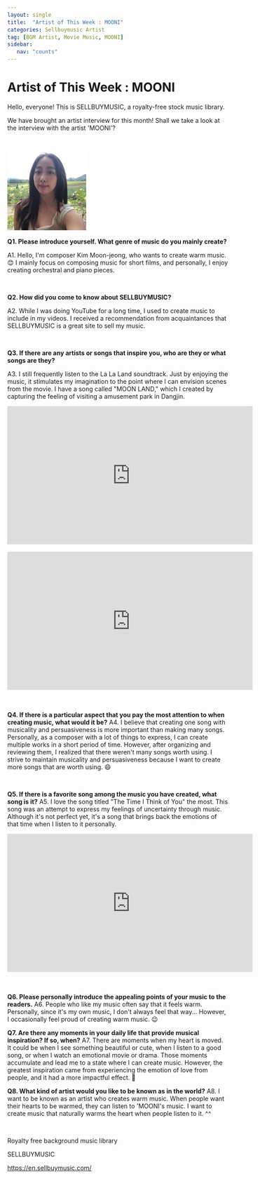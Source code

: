 ```yaml
---
layout: single
title:  "Artist of This Week : MOONI"
categories: Sellbuymusic Artist
tag: [BGM Artist, Movie Music, MOONI]
sidebar:
   nav: "counts"
---
```

<h1>Artist of This Week : MOONI</h1>
<p>Hello, everyone! This is SELLBUYMUSIC, a royalty-free stock music library.</p>
<p>We have brought an artist interview for this month! Shall we take a look at the interview with the artist &#39;MOONI&#39;?</p>
<p>&nbsp;</p>
<p><img src="/images/2023-06-05-ArtistMOONI/20230605MOONI.jpg" alt="[image1] Artist of this week : MOONI "></p>
<p><strong>Q1. Please introduce yourself. What genre of music do you mainly create?</strong></p>
<p>A1. Hello, I&#39;m composer Kim Moon-jeong, who wants to create warm music. 😊 I mainly focus on composing music for short films, and personally, I enjoy creating orchestral and piano pieces.</p>
<p>&nbsp;</p>
<p><strong>Q2. How did you come to know about SELLBUYMUSIC?</strong></p>
<p>A2. While I was doing YouTube for a long time, I used to create music to include in my videos. I received a recommendation from acquaintances that SELLBUYMUSIC is a great site to sell my music.</p>
<p>&nbsp;</p>
<p><strong>Q3. If there are any artists or songs that inspire you, who are they or what songs are they?</strong></p>
<p>A3. I still frequently listen to the La La Land soundtrack. Just by enjoying the music, it stimulates my imagination to the point where I can envision scenes from the movie. I have a song called &quot;MOON LAND,&quot; which I created by capturing the feeling of visiting a amusement park in Dangjin.</p>
<p><iframe width="560" height="315" src="https://www.youtube.com/embed/0pdqf4P9MB8" title="YouTube video player" frameborder="0" allow="accelerometer; autoplay; clipboard-write; encrypted-media; gyroscope; picture-in-picture; web-share" allowfullscreen></iframe></p>
<p><iframe width="560" height="315" src="https://www.youtube.com/embed/-E7v0kQ2Cl4" title="YouTube video player" frameborder="0" allow="accelerometer; autoplay; clipboard-write; encrypted-media; gyroscope; picture-in-picture; web-share" allowfullscreen></iframe></p>
<p>&nbsp;</p>
<p><strong>Q4. If there is a particular aspect that you pay the most attention to when creating music, what would it be?</strong> A4. I believe that creating one song with musicality and persuasiveness is more important than making many songs. Personally, as a composer with a lot of things to express, I can create multiple works in a short period of time. However, after organizing and reviewing them, I realized that there weren&#39;t many songs worth using. I strive to maintain musicality and persuasiveness because I want to create more songs that are worth using. 😄</p>
<p>&nbsp;</p>
<p><strong>Q5. If there is a favorite song among the music you have created, what song is it?</strong> A5. I love the song titled &quot;The Time I Think of You&quot; the most. This song was an attempt to express my feelings of uncertainty through music. Although it&#39;s not perfect yet, it&#39;s a song that brings back the emotions of that time when I listen to it personally.</p>
<p><iframe width="560" height="315" src="https://www.youtube.com/embed/5POvG7YUejg" title="YouTube video player" frameborder="0" allow="accelerometer; autoplay; clipboard-write; encrypted-media; gyroscope; picture-in-picture; web-share" allowfullscreen></iframe></p>
<p>&nbsp;</p>
<p><strong>Q6. Please personally introduce the appealing points of your music to the readers.</strong> A6. People who like my music often say that it feels warm. Personally, since it&#39;s my own music, I don&#39;t always feel that way... However, I occasionally feel proud of creating warm music. 😉</p>
<p><strong>Q7. Are there any moments in your daily life that provide musical inspiration? If so, when?</strong> A7. There are moments when my heart is moved. It could be when I see something beautiful or cute, when I listen to a good song, or when I watch an emotional movie or drama. Those moments accumulate and lead me to a state where I can create music. However, the greatest inspiration came from experiencing the emotion of love from people, and it had a more impactful effect. 🥰</p>
<p><strong>Q8. What kind of artist would you like to be known as in the world?</strong> A8. I want to be known as an artist who creates warm music. When people want their hearts to be warmed, they can listen to &#39;MOONI&#39;s music. I want to create music that naturally warms the heart when people listen to it. ^^</p>
<p>&nbsp;</p>
<p>Royalty free background music library</p>
<p>SELLBUYMUSIC</p>
<p><a href='https://en.sellbuymusic.com/' target='_blank' class='url'>https://en.sellbuymusic.com/</a></p>